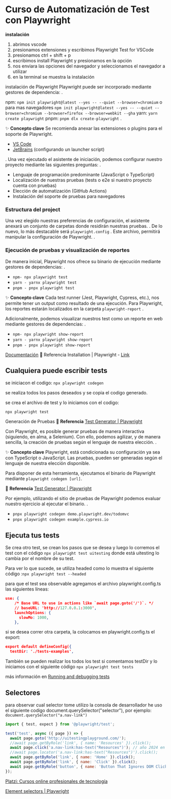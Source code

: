 # Curso de Automatización de Test con Playwright

**instalación**

1. abrimos vscode
2. presionamos extensiones y escribimos Playwright Test for VSCode
3. presionamos ctrl + shift + p
4. escribimos install Playwright y presionamos en la opción
5. nos enviara las opciones del navegador y seleccionamos el navegador a utilizar
6. en la terminal se muestra la instalación

instalación de Playwright
Playwright puede ser incorporado mediante gestores de dependencia: .

npm: `npm init playwright@latest --yes -- --quiet --browser=chromium`
o para mas navegadores
`npm init playwright@latest --yes -- --quiet --browser=chromium --browser=firefox --browser=webkit --gha`
yarn:  `yarn create playwright`
pnpm: `pnpm dlx create-playwright`
.

✨ **Concepto clave** Se recomienda anexar las extensiones o plugins para el soporte de Playwright.

- [VS Code](https://marketplace.visualstudio.com/items?itemName=ms-playwright.playwright "VS Code")
- [JetBrains](https://plugins.jetbrains.com/plugin/18100-maestro "JetBrains") (configurando un launcher script)

. Una vez ejecutado el asistente de iniciación, podemos configurar nuestro proyecto mediante las siguientes preguntas: .

- Lenguaje de programación predominante (JavaScript o TypeScript)
- Localización de nuestras pruebas (tests o e2e si nuestro proyecto cuenta con pruebas)
- Elección de automatización (GitHub Actions)
- Instalación del soporte de pruebas para navegadores

### Estructura del project
Una vez elegido nuestras preferencias de configuración, el asistente anexará un conjunto de carpetas donde residirán nuestras pruebas. . De lo nuevo, lo más destacable será `playwright.config` . Este archivo, permitirá manipular la configuración de Playwright. .

### Ejecución de pruebas y visualización de reportes

De manera inicial, Playwright nos ofrece su binario de ejecución mediante gestores de dependencias: .

- `npm- npx playwright test`
- `yarn - yarnx playwright test`
- `pnpm - pnpx playwright test`

✨ **Concepto clave** Cada test runner (Jest, Playwright, Cypress, etc.), nos permite tener un output como resultado de una ejecución. Para Playwright, los reportes estarán localizados en la carpeta `playwright-report` .

Adicionalmente, podemos visualizar nuestros test como un reporte en web mediante gestores de dependencias: .

- `npm- npx playwright show-report`
- `yarn - yarnx playwright show-report`
- `pnpm - pnpx playwright show-report `

[Documentación](https://playwright.dev/docs/intro "Documentación")
📌 Referencia Installation | Playwright - [Link](https://playwright.dev/docs/intro "Link")

## Cualquiera puede escribir tests

se iniciacon el codigo:
`npx playwright codegen`

se realiza todos los pasos deseados y se copia el codigo generado.

se crea el archivo de test y lo iniciamos con el codigo:

`npx playwright test`

Generación de Pruebas
📌 **Referencia** [Test Generator | Playwright](https://playwright.dev/docs/codegen-intro "Test Generator | Playwright")

Con Playwright, es posible generar pruebas de manera interactiva (siguiendo, en alma, a Selenium). Con ello, podemos agilizar, y de manera sencilla, la creación de pruebas según el lenguaje de nuestra elección. .

✨ **Concepto clave** Playwright, está condicionada su configuración ya sea con TypeScript o JavaScript. Las pruebas, pueden ser generadas según el lenguaje de nuestra elección disponible.

Para disponer de esta herramienta, ejecutamos el binario de Playwright mediante `playwright codegen [url]`. 

📌 **Referencia** [Test Generator | Playwright](https://playwright.dev/docs/codegen "Test Generator | Playwright")

Por ejemplo, utilizando el sitio de pruebas de Playwright podemos evaluar nuestro ejercicio al ejecutar el binario. .

- `pnpx playwright codegen demo.playwright.dev/todomvc`
- `pnpx playwright codegen example.cypress.io`

## Ejecuta tus tests

Se crea otro test, se crean los pasos que se desea y luego lo corremos el test con el código `npx playwright test uitesting` donde está uitesting lo cambia por el nombre de su test.

Para ver lo que sucede, se utiliza headed como lo muestra el siguiente código :`npx playwright test --headed`

para que el test sea observable agregamos el archivo playwright.config.ts las siguientes líneas:

```json
use: {
    /* Base URL to use in actions like `await page.goto('/')`. */
    // baseURL: 'http://127.0.0.1:3000',
    launchOptions: {
      slowMo: 1000,
    },
```
si se desea correr otra carpeta, la colocamos en playwright.config.ts el export:
```json
export default defineConfig({
  testDir: './tests-examples',
```

También se pueden realizar los todos los test si comentamos testDir y lo iniciamos con el siguiente código `npx playwright test tests`

más información en [Running and debugging tests](https://playwright.dev/docs/running-tests "Running and debuting")

## Selectores

para observar cual selector tome utilizo la consola de desarrollador he uso el siguiente codigo document.querySelector("selector"), por ejemplo: `document.querySelector("a.nav-link")`

```javascript
import { test, expect } from '@playwright/test';

test('test', async ({ page }) => {
  await page.goto('http://uitestingplayground.com/');
  //await page.getByRole('link', { name: 'Resources' }).click();
  await page.click('a.nav-link:has-text("Resources")'); // año 2024 en junio
  //await page.locator('a.nav-link:has-text("Resources")').click();
  await page.getByRole('link', { name: 'Home' }).click();
  await page.getByRole('link', { name: 'Click' }).click();
  await page.getByRole('button', { name: 'Button That Ignores DOM Click' }).click();
});
```

[Platzi: Cursos online profesionales de tecnología](https://platzi.com/clases/1665-preprocesadores/22294-selectores-de-css/ "Platzi: Cursos online profesionales de tecnología")

[Element selectors | Playwright](https://www.cuketest.com/playwright/docs/selectors/ "Element selectors | Playwright")